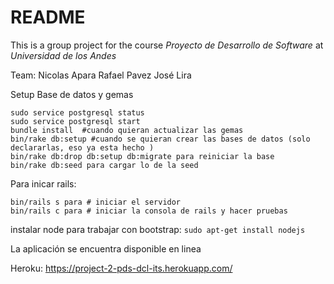# README

This is a group project for the course *Proyecto de Desarrollo de Software* at *Universidad de los Andes*

Team: 
Nicolas Apara
Rafael Pavez
José Lira

Setup Base de datos y gemas

    sudo service postgresql status
    sudo service postgresql start
    bundle install  #cuando quieran actualizar las gemas
    bin/rake db:setup #cuando se quieran crear las bases de datos (solo declararlas, eso ya esta hecho )
    bin/rake db:drop db:setup db:migrate para reiniciar la base
    bin/rake db:seed para cargar lo de la seed 

Para inicar rails:

    bin/rails s para # iniciar el servidor
    bin/rails c para # iniciar la consola de rails y hacer pruebas 

instalar node para trabajar con bootstrap: `sudo apt-get install nodejs`

La aplicación se encuentra disponible en linea

Heroku: https://project-2-pds-dcl-its.herokuapp.com/
